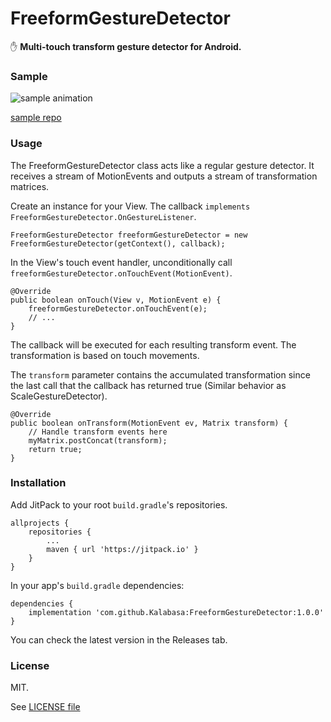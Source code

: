 # FreeformGestureDetector

:raised_hand: **Multi-touch transform gesture detector for Android.**

### Sample

![sample animation](https://media.giphy.com/media/3ohs4glUsYjZA6zUDC/giphy.gif)

[sample repo](https://github.com/Kalabasa/FreeformGestureSample)

### Usage

The FreeformGestureDetector class acts like a regular gesture detector. It receives a stream of MotionEvents and outputs a stream of transformation matrices.

Create an instance for your View. The callback `implements FreeformGestureDetector.OnGestureListener`.

```
FreeformGestureDetector freeformGestureDetector = new FreeformGestureDetector(getContext(), callback);
```

In the View's touch event handler, unconditionally call `freeformGestureDetector.onTouchEvent(MotionEvent)`.

```
@Override
public boolean onTouch(View v, MotionEvent e) {
	freeformGestureDetector.onTouchEvent(e);
	// ...
}
```

The callback will be executed for each resulting transform event. The transformation is based on touch movements.

The `transform` parameter contains the accumulated transformation since the last call that the callback has returned true (Similar behavior as ScaleGestureDetector).

```
@Override
public boolean onTransform(MotionEvent ev, Matrix transform) {
	// Handle transform events here
	myMatrix.postConcat(transform);
	return true;
}
```

### Installation

Add JitPack to your root `build.gradle`'s repositories.

```
allprojects {
	repositories {
		...
		maven { url 'https://jitpack.io' }
	}
}
```

In your app's `build.gradle` dependencies:

```
dependencies {
	implementation 'com.github.Kalabasa:FreeformGestureDetector:1.0.0'
}
```

You can check the latest version in the Releases tab.

### License

MIT.

See [LICENSE file](LICENSE)
